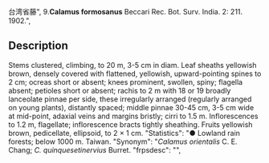 台湾省藤",
9.**Calamus formosanus** Beccari Rec. Bot. Surv. India. 2: 211. 1902.",

## Description
Stems clustered, climbing, to 20 m, 3-5 cm in diam. Leaf sheaths yellowish brown, densely covered with flattened, yellowish, upward-pointing spines to 2 cm; ocreas short or absent; knees prominent, swollen, spiny; flagella absent; petioles short or absent; rachis to 2 m with 18 or 19 broadly lanceolate pinnae per side, these irregularly arranged (regularly arranged on young plants), distantly spaced; middle pinnae 30-45 cm, 3-5 cm wide at mid-point, adaxial veins and margins bristly; cirri to 1.5 m. Inflorescences to 1.2 m, flagellate; inflorescence bracts tightly sheathing. Fruits yellowish brown, pedicellate, ellipsoid, to 2 × 1 cm.
  "Statistics": "● Lowland rain forests; below 1000 m. Taiwan.
  "Synonym": "*Calamus orientalis* C. E. Chang; *C. quinquesetinervius* Burret.
  "frpsdesc": "",
